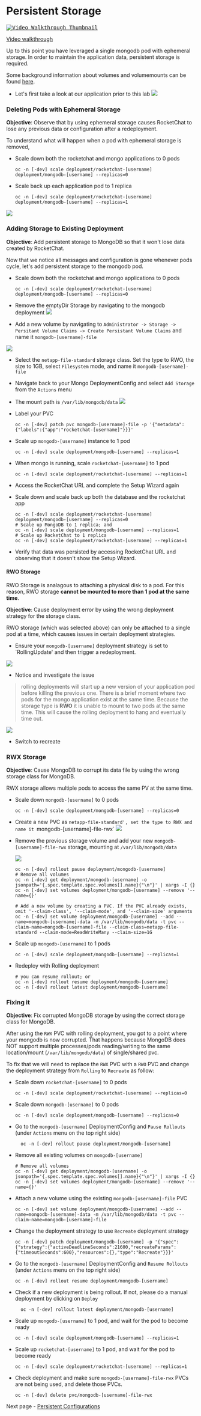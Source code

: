 # Persistent Storage

<kbd>[![Video Walkthrough Thumbnail](././images/08_persistent_storage_thumb.png)](https://youtu.be/yG_dzkUUYfg)</kbd>

[Video walkthrough](https://youtu.be/yG_dzkUUYfg)

Up to this point you have leveraged a single mongodb pod with ephemeral storage. In order to maintain the 
application data, persistent storage is required.  

Some background information about volumes and volumemounts can be found [here](https://kubernetes.io/docs/concepts/storage/volumes/).

- Let's first take a look at our application prior to this lab
<kbd>![](./images/06_persistent_storage_01.png)</kbd>

### Deleting Pods with Ephemeral Storage
__Objective__: Observe that by using ephemeral storage causes RocketChat to lose any previous data or configuration after a redeployment.

To understand what will happen when a pod with ephemeral storage is removed,
- Scale down both the rocketchat and mongo applications to 0 pods
  ```oc:cli
  oc -n [-dev] scale deployment/rocketchat-[username] deployment/mongodb-[username] --replicas=0
  ```
- Scale back up each application pod to 1 replica
  ```oc:cli
  oc -n [-dev] scale deployment/rocketchat-[username] deployment/mongodb-[username] --replicas=1
  ```
<kbd>![](./images/06_persistent_storage_02.png)</kbd>

### Adding Storage to Existing Deployment
__Objective__: Add persistent storage to MongoDB so that it won't lose data created by RocketChat.

Now that we notice all messages and configuration is gone whenever pods cycle, let's add persistent storage to the mongodb pod. 
- Scale down both the rocketchat and mongo applications to 0 pods
  ```oc:cli
  oc -n [-dev] scale deployment/rocketchat-[username] deployment/mongodb-[username] --replicas=0
  ```
- Remove the emptyDir Storage by navigating to the mongodb deployment
<kbd>![](./images/06_persistent_storage_03.png)</kbd>

- Add a new volume by navigating to `Administrator -> Storage -> Persitant Volume Claims -> Create Persistant Volume Claims` and name it `mongodb-[username]-file`

<kbd>![](./images/06_persistent_storage_04a.png)</kbd>

  - Select the `netapp-file-standard` storage class. Set the type to RWO, the size to 1GB, select `Filesystem` mode, and name it `mongodb-[username]-file`

  - Navigate back to your Mongo DeploymentConfig and select `Add Storage` from the `Actions` menu

  - The mount path is `/var/lib/mongodb/data`
<kbd>![](./images/06_persistent_storage_04b.png)</kbd>

- Label your PVC
  ```
  oc -n [-dev] patch pvc mongodb-[username]-file -p '{"metadata":{"labels":{"app":"rocketchat-[username]"}}}'
  ```

- Scale up `mongodb-[username]` instance to 1 pod
  ```oc:cli
  oc -n [-dev] scale deployment/mongodb-[username] --replicas=1
  ```
- When mongo is running, scale `rocketchat-[username]` to 1 pod
  ```oc:cli
  oc -n [-dev] scale deployment/rocketchat-[username] --replicas=1
  ```
- Access the RocketChat URL and complete the Setup Wizard again
- Scale down and scale back up both the database and the rocketchat app
  ```oc:cli
  oc -n [-dev] scale deployment/rocketchat-[username] deployment/mongodb-[username] --replicas=0
  # Scale up MongoDB to 1 replica; and
  oc -n [-dev] scale deployment/mongodb-[username] --replicas=1
  # Scale up RocketChat to 1 replica
  oc -n [-dev] scale deployment/rocketchat-[username] --replicas=1
  ```
- Verify that data was persisted by accessing RocketChat URL and observing that it doesn't show the Setup Wizard.

#### RWO Storage

RWO Storage is analagous to attaching a physical disk to a pod. For this reason, RWO storage __cannot be mounted to more than 1 pod at the same time__.

__Objective__: Cause deployment error by using the wrong deployment strategy for the storage class.

RWO storage (which was selected above) can only be attached to a single pod at a time, which causes issues in certain deployment strategies. 

- Ensure your `mongodb-[username]` deployment strategy is set to `RollingUpdate' and then trigger a redeployment.

<kbd>![](./images/06_persistent_storage_07.png)</kbd>

- Notice and investigate the issue

> rolling deployments will start up a new version of your application pod before killing the previous one. There is a brief moment where two pods for the mongo application exist at the same time. Because the storage type is __RWO__ it is unable to mount to two pods at the same time. This will cause the rolling deployment to hang and eventually time out. 

<kbd>![](./images/06_persistent_storage_08.png)</kbd>

- Switch to recreate

### RWX Storage
__Objective__: Cause MongoDB to corrupt its data file by using the wrong storage class for MongoDB.

RWX storage allows multiple pods to access the same PV at the same time. 


- Scale down `mongodb-[username]` to 0 pods
  ```oc:cli
  oc -n [-dev] scale deployment/mongodb-[username] --replicas=0
  ```
- Create a new PVC as `netapp-file-standard', set the type to RWX and name it `mongodb-[username]-file-rwx`
<kbd>![](./images/06_persistent_storage_09.png)</kbd>

- Remove the previous storage volume and add your new `mongodb-[username]-file-rwx` storage, mounting at `/var/lib/mongodb/data`

  <kbd>![](./images/06_persistent_storage_10.png)</kbd>
  ```oc:cli
  oc -n [-dev] rollout pause deployment/mongodb-[username] 
  # Remove all volumes
  oc -n [-dev] get deployment/mongodb-[username] -o jsonpath='{.spec.template.spec.volumes[].name}{"\n"}' | xargs -I {} oc -n [-dev] set volumes deployment/mongodb-[username] --remove '--name={}'

  # Add a new volume by creating a PVC. If the PVC already exists, omit '--claim-class', '--claim-mode', and '--claim-size' arguments
  oc -n [-dev] set volume deployment/mongodb-[username] --add --name=mongodb-[username]-data -m /var/lib/mongodb/data -t pvc --claim-name=mongodb-[username]-file --claim-class=netapp-file-standard --claim-mode=ReadWriteMany --claim-size=1G
  ```
- Scale up `mongodb-[username]` to 1 pods
  ```oc:cli
  oc -n [-dev] scale deployment/mongodb-[username] --replicas=1
  ```
- Redeploy with Rolling deployment
  ```oc:cli
  # you can resume rollout; or
  oc -n [-dev] rollout resume deployment/mongodb-[username]
  oc -n [-dev] rollout latest deployment/mongodb-[username]
  ```

### Fixing it
__Objective__: Fix corrupted MongoDB storage by using the correct storage class for MongoDB.

After using the `RWX` PVC with rolling deployment, you got to a point where your mongodb is now corrupted. That happens because MongoDB does NOT support multiple processes/pods reading/writing to the same location/mount (`/var/lib/mongodb/data`) of single/shared pvc.

To fix that we will need to replace the `RWX` PVC with a `RWO` PVC and change the deployment strategy from `Rolling` to `Recreate` as follow:
  - Scale down `rocketchat-[username]` to 0 pods
    ```oc:cli
    oc -n [-dev] scale deployment/rocketchat-[username] --replicas=0
    ```
  - Scale down `mongodb-[username]` to 0 pods
    ```oc:cli
    oc -n [-dev] scale deployment/mongodb-[username] --replicas=0
    ```
  - Go to the `mongodb-[username]` DeploymentConfig and `Pause Rollouts` (under `Actions` menu on the top right side)
    ```oc:cli
      oc -n [-dev] rollout pause deployment/mongodb-[username]
    ```
  - Remove all existing volumes on `mongodb-[username]`
    ```oc:cli
    # Remove all volumes
    oc -n [-dev] get deployment/mongodb-[username] -o jsonpath='{.spec.template.spec.volumes[].name}{"\n"}' | xargs -I {} oc -n [-dev] set volumes deployment/mongodb-[username] --remove '--name={}'
    ```
  - Attach a new volume using the existing `mongodb-[username]-file` PVC
    ```oc:cli
    oc -n [-dev] set volume deployment/mongodb-[username] --add --name=mongodb-[username]-data -m /var/lib/mongodb/data -t pvc --claim-name=mongodb-[username]-file
    ```
  - Change the deployment strategy to use `Recreate` deployment strategy
    ```oc:cli
    oc -n [-dev] patch deployment/mongodb-[username] -p '{"spec":{"strategy":{"activeDeadlineSeconds":21600,"recreateParams":{"timeoutSeconds":600},"resources":{},"type":"Recreate"}}}'
    ```
  - Go to the `mongodb-[username]` DeploymentConfig and `Resume Rollouts` (under `Actions` menu on the top right side)
    ```oc:cli
    oc -n [-dev] rollout resume deployment/mongodb-[username]
    ```
  - Check if a new deployment is being rollout. If not, please do a manual deployment by clicking on `Deploy`
    ```oc:cli
      oc -n [-dev] rollout latest deployment/mongodb-[username]
    ```
  - Scale up `mongodb-[username]` to 1 pod, and wait for the pod to become ready
    ```oc:cli
    oc -n [-dev] scale deployment/mongodb-[username] --replicas=1
    ```
  - Scale up `rocketchat-[username]` to 1 pod, and wait for the pod to become ready
    ```oc:cli
    oc -n [-dev] scale deployment/rocketchat-[username] --replicas=1
    ```
  - Check deployment and make sure `mongodb-[username]-file-rwx` PVCs are not being used, and delete those PVCs.
    ```oc:cli
    oc -n [-dev] delete pvc/mongodb-[username]-file-rwx
    ```
Next page - [Persistent Configurations](./09_persistent_configurations.md)
